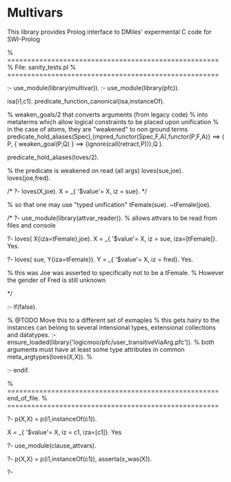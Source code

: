 Multivars
=================

This library provides Prolog interface to DMiles' expermental C code for SWI-Prolog

% =====================================================
% File: sanity_tests.pl
% =====================================================

:- use_module(library(multivar)).
:- use_module(library(pfc)).

isa(i1,c1).
predicate_function_canonical(isa,instanceOf).

% weaken_goals/2 that converts arguments (from legacy code)
% into metaterms which allow logical constraints to be placed upon unification
% in the case of atoms, they are "weakened" to non ground terms
predicate_hold_aliases(Spec),{mpred_functor(Spec,F,A),functor(P,F,A)} 
  ==> (  P, { weaken_goal(P,Q) } ==> {ignore(call(retract,P))},Q ).
       
predicate_hold_aliases(loves/2).

% the predicate is weakened on read (all args)
loves(sue,joe).
loves(joe,fred).

/*
?- loves(X,joe).
X = _{ '$value'= X, iz = sue}.
*/

% so that one may use "typed unification"
tFemale(sue).
~tFemale(joe).

/*
?-  use_module(library(attvar_reader)).  % allows attvars to be read from files and console

?- loves( X{iza=tFemale},joe).
X = _{ '$value'= X, iz = sue, iza=[tFemale]}.
Yes.

?- loves( sue, Y{iza=tFemale}).
Y = _{ '$value'= X, iz = fred}.
Yes.

% this was Joe was asserted to specifically not to be a tFemale.
% However the gender of Fred is still unknown

*/

:- if(false).

%  @TODO  Move this to a different set of exmaples
% this gets hairy to the instances can belong to several intensional types, extensional collections and datatypes.
:- ensure_loaded(library('logicmoo/pfc/user_transitiveViaArg.pfc')).
% both arguments must have at least some type attributes in common
meta_argtypes(loves(X,X)).  % 


:- endif.

% =====================================================
end_of_file.
% =====================================================



?- p(X,X) = p(i1,instanceOf(c1)).

X = _{ '$value'= X, iz = c1, iza=[c1]}.
Yes

?- use_module(clause_attvars).

?- p(X,X) = p(i1,instanceOf(c1)), asserta(x_was(X)).

?- 




